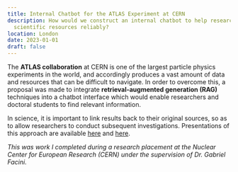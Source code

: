 ```yaml
---
title: Internal Chatbot for the ATLAS Experiment at CERN
description: How would we construct an internal chatbot to help researchers find
  scientific resources reliably?
location: London
date: 2023-01-01
draft: false
---
```

The **ATLAS collaboration** at CERN is one of the largest particle physics experiments in the world, and accordingly produces a vast amount of data and resources that can be difficult to navigate. In order to overcome this, a proposal was made to integrate **retrieval-augmented generation (RAG)** techniques into a chatbot interface which would enable researchers and doctoral students to find relevant information.

In science, it is important to link results back to their original sources, so as to allow researchers to conduct subsequent investigations. Presentations of this approach are available [here](https://indico.cern.ch/event/1395528/contributions/5877957/attachments/2833825/4951736/chATLAS%20IML%20Meeting%20(1).pdf) and [here](https://indico.bnl.gov/event/19560/contributions/83300/attachments/51306/87732/Chatlas%20Overview.pdf).

_This was work I completed during a research placement at the Nuclear Center for European Research (CERN) under the supervision of Dr. Gabriel Facini._